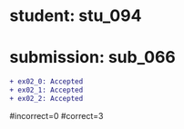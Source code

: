 # student: stu_094
# submission: sub_066

```diff
+ ex02_0: Accepted
+ ex02_1: Accepted
+ ex02_2: Accepted
```
#incorrect=0
#correct=3
